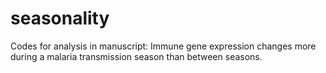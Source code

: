# seasonality
Codes for analysis in manuscript: Immune gene expression changes more during a malaria transmission season than between seasons.
